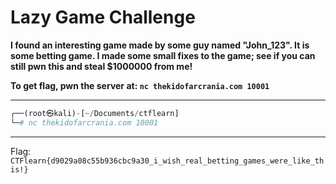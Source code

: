 # Lazy Game Challenge

**I found an interesting game made by some guy named "John_123". It is some betting game. I made some small fixes to the game; see if you can still pwn this and steal $1000000 from me!**

**To get flag, pwn the server at: `nc thekidofarcrania.com 10001`**

---


```python
┌──(root㉿kali)-[~/Documents/ctflearn]
└─# nc thekidofarcrania.com 10001

```


---

Flag: `CTFlearn{d9029a08c55b936cbc9a30_i_wish_real_betting_games_were_like_this!}`
